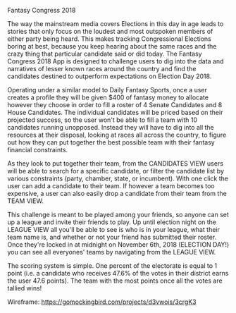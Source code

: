 Fantasy Congress 2018

The way the mainstream media covers Elections in this day in age leads to stories that only focus on the loudest and most outspoken members of either party being heard. This makes tracking Congressional Elections boring at best, because you keep hearing about the same races and the crazy thing that particular candidate said or did today. The Fantasy Congress 2018 App is designed to challenge users to dig into the data and narratives of lesser known races around the country and find the candidates destined to outperform expectations on Election Day 2018.

Operating under a similar model to Daily Fantasy Sports, once a user creates a profile they will be given $400 of fantasy money to allocate however they choose in order to fill a roster of 4 Senate Candidates and 8 House Candidates. The individual candidates will be priced based on their projected success, so the user won't be able to fill a team with 10 candidates running unopposed. Instead they will have to dig into all the resources at their disposal, looking at races all across the country, to figure out how they can put together the best possible team with their fantasy financial constraints.

As they look to put together their team, from the CANDIDATES VIEW users will be able to search for a specific candidate, or filter the candidate list by various constraints (party, chamber, state, or incumbent). With one click the user can add a candidate to their team. If however a team becomes too expensive, a user can also easily drop a candidate from their team from the TEAM VIEW.

This challenge is meant to be played among your friends, so anyone can set up a league and invite their friends to play. Up until election night on the LEAGUE VIEW all you'll be able to see is who is in your league, what their team name is, and whether or not your friend has submitted their roster. Once they're locked in at midnight on November 6th, 2018 (ELECTION DAY!) you can see all everyones' teams by navigating from the LEAGUE VIEW.

The scoring system is simple. One percent of the electorate is equal to 1 point (i.e. a candidate who receives 47.6% of the votes in their district earns the user 47.6 points). The team with the most points once all the votes are tallied wins!

Wireframe: https://gomockingbird.com/projects/d3vwois/3crgK3